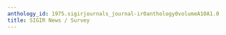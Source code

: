 ```yaml
---
anthology_id: 1975.sigirjournals_journal-ir0anthology0volumeA10A1.0
title: SIGIR News / Survey
---
```

